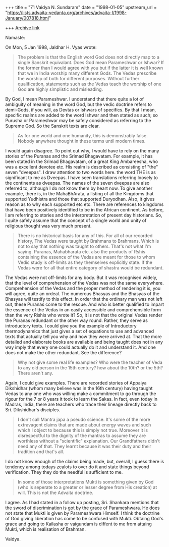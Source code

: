 +++
title = "71 Vaidya N. Sundaram"
date = "1998-01-05"
upstream_url = "https://lists.advaita-vedanta.org/archives/advaita-l/1998-January/007818.html"

+++
[Archive link](https://lists.advaita-vedanta.org/archives/advaita-l/1998-January/007818.html)

Namaste:

On Mon, 5 Jan 1998, Jaldhar H. Vyas wrote:
> The problem is that the English word God does not directly map to a single
> Sanskrit equivalant.  Does God mean Parameshwar or Ishwar?  If the former
> than I would agree with you but if the latter it is well known that we in
> India worship many different Gods.  The Vedas prescribe the worship of
> both for different purposes.  Without further qualification, statements
> such as the Vedas teach the worship of one God are highly simplistic and
> misleading.

 By God, I mean Parameshwar. I understand that there quite a lot of
ambiguity of meaning in the word God, but the vedic doctrine refers to
demi-Gods, if you will, as Devtas or Ishwars of specifics. By that I
mean, specific realms are added to the word Ishwar and then stated as
such; so Purusha or Parameshwar may be safely considered as referring to
the Supreme God. So the Sanskrit texts are clear.


> As for one world and one humanity, this is demonstrably false.  Nobody
> anywhere thought in these terms until modern times.

 I would again disagree. To point out why, I would have to rely on the
many stories of the Puranas and the Srimad Bhagavatam. For example, it has
been stated in the Srimad Bhagavatam, of a great King Ambareesha, who was
a excellent devotee etc. His realm is described as consisting of "the"
seven "dveepas". I draw attention to two words here. the word THE is as
significant to me as Dveepas. I have seen translations referring loosely
to the continents as dveepas. The names of the seven dveepas are also
referred to, although I do not know them by heart now. To give another
example, there is, in the MahaBhArata, a listing of all the Kingdoms that
supported Yudhistra and those that supported Duryodhan. Also, it gives
reason as to why each supported etc etc. There are references to kingdoms
that have been positively identified to be in the African continent. As
before, I am referring to stories and the interpretation of present day
historians. So, I quite safely assume that the concept of a single world
and unity of religious thought was very much present.

> There is no historical basis for any of this.  For all of our recorded
> history, The Vedas were taught by Brahmans to Brahmans.  Which is not to
> say that nothing was taught to others.  That's not what I'm saying.
> Puranas, Mahabharata etc. also the products of Rshis containing the
> essence of the Vedas are meant for those to whom Vedic study is off-limits
> as they themselves explicitly state.  If the Vedas were for all that
> entire category of shastra would be redundant.
>

 The Vedas were not off-limits for any body. But it was recognised widely,
that the level of comprehension of the Vedas was not the same everywhere.
Comprehension of the Vedas and the proper method of rendering it is, you
will agree, quite an ordeal. The numerous Bhasyas and the Bhasyas of the
Bhasyas will testify to this effect. In order that the ordinary man was
not left out, these Puranas come to the rescue. And who is better
qualified to impart the essence of the Vedas in an easily accessible and
comprehensible form than the very Rishis who wrote it? So, it is not that
the original Vedas render the Puranas redundant or the other way round.
Rather, they serve as introductory texts. I could give you the example of
Introductory thermodynamics that just gives a set of equations to use and
advanced texts that actually tell you why and how they were arrived at.
That the more detailed and elaborate books are available and being taught
does not in any way imply that every one could actually do it and
understand it. And one does not make the other redundant. See the
difference?

> Why not give some real life examples?  Who were the teacher of Veda to any
> old person in the 15th century? how about the 10th? or the 5th?  There
> aren't any.

 Again, I could give examples. There are recorded stories of Appaiya
Dikshidhar (whom many believe was in the 16th century) having taught
Vedas to any one who was willing make a commitment to go through the
rigour for the 7 or 8 years it took to learn the Sakas. In fact, even
today in Madras, India, there are teachers who trace their lineage
directly back to Sri. Dikshidhar's disciples.

> I don't call Mantra japa a pseudo science.  It's some of the more
> extravagent claims that are made about energy waves and such which I
> object to because this is simply not true. Moreover it is disrespectful
> to the dignity of the mantras to assume they are worthless without a
> "scientific" explanation.  Our Grandfathers didn't need any of that.  They
> learnt because it was their duty and their tradition and that's all.

 I do not know enough of the claims being made, but, overall, I guess
there is tendency among todays zealots to over do it and state things
beyond verification. They they do the needful is sufficient to me.

> In some of those interpretations Mukti is something given by God (who is
> seperate to a greater or lesser degree from His creation) at will.  This
> is not the Advaita doctrine.

 I agree. As I had stated in a follow up posting, Sri. Shankara mentions
that the sword of discrimination is got by the grace of Parameshwara. He
does not state that Mukti is given by Parameshwara Himself.
 I think the doctrine of God giving liberation has come to be confused
with Mukti. Obtaing God's grace and going to Kailasha or vaigundam is
diffent to me from attaing Mukti, which is realisation of Brahman.


Vaidya.

